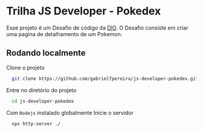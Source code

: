 # Trilha JS Developer - Pokedex

Esse projeto é um Desafio de código da [DIO](https://www.dio.me/). O Desafio consiste em criar uma pagina de detalhamento de um Pokemon.
## Rodando localmente

Clone o projeto

```bash
  git clone https://github.com/gabrielfpereira/js-developer-pokedex.git
```

Entre no diretório do projeto

```bash
  cd js-developer-pokedex
```

Com ``Nodejs`` instalado globalmente Inicie o servidor

```bash
  npx http-server ./
```

